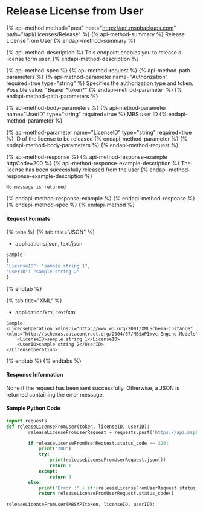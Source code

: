 # Release License from User

{% api-method method="post" host="https://api.mspbackups.com" path="/api/Licenses/Release" %}
{% api-method-summary %}
Release License from User
{% endapi-method-summary %}

{% api-method-description %}
This endpoint enables you to release a license form user. 
{% endapi-method-description %}

{% api-method-spec %}
{% api-method-request %}
{% api-method-path-parameters %}
{% api-method-parameter name="Authorization" required=true type="string" %}
Specifies the authorization type and token. Possible value: "Bearer \*token\*"
{% endapi-method-parameter %}
{% endapi-method-path-parameters %}

{% api-method-body-parameters %}
{% api-method-parameter name="UserID" type="string" required=true %}
MBS user ID
{% endapi-method-parameter %}

{% api-method-parameter name="LicenseID" type="string" required=true %}
ID of the license to be released
{% endapi-method-parameter %}
{% endapi-method-body-parameters %}
{% endapi-method-request %}

{% api-method-response %}
{% api-method-response-example httpCode=200 %}
{% api-method-response-example-description %}
The license has been successfully released from the user
{% endapi-method-response-example-description %}

```
No message is returned
```
{% endapi-method-response-example %}
{% endapi-method-response %}
{% endapi-method-spec %}
{% endapi-method %}

####  Request Formats <a id="request-formats"></a>

{% tabs %}
{% tab title="JSON" %}
* applications/json, text/json

```javascript
Sample:
{  
"LicenseID": "sample string 1",  
"UserID": "sample string 2"
}
```
{% endtab %}

{% tab title="XML" %}
* application/xml, text/xml

```markup
Sample:
<LicenseOperation xmlns:i="http://www.w3.org/2001/XMLSchema-instance" xmlns="http://schemas.datacontract.org/2004/07/MBSAPImvc.Engine.Models"> 
    <LicenseID>sample string 1</LicenseID>  
    <UserID>sample string 2</UserID>
</LicenseOperation>
```
{% endtab %}
{% endtabs %}

#### Response Information <a id="response-information-2"></a>

None if the request has been sent successfully. Otherwise, a JSON is returned containing the error message.  


#### Sample Python Code

```python
import requests
def releaseLicenseFromUser(token, licenseID, userID):
		releaseLicenseFromUserRequest = requests.post('https://api.mspbackups.com/api/Licenses/Release', headers = {"Authorization": "Bearer " + token}, json = {"LicenseID" : licenseID, "UserID" : userID})

		if releaseLicenseFromUserRequest.status_code == 200:
			print("200")
			try:
				print(releaseLicenseFromUserRequest.json())
				return 1
			except:
				return 0
		else:
			print("Error :" + str(releaseLicenseFromUserRequest.status_code))
			return releaseLicenseFromUserRequest.status_code()

releaseLicenseFromUser(MBSAPItoken, licenseID, userID):
```

